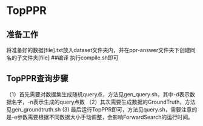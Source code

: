 # TopPPR
## 准备工作
将准备好的数据[file].txt放入dataset文件夹内，并在ppr-answer文件夹下创建同名的子文件夹[file]
##编译
执行compile.sh即可
## TopPPR查询步骤
（1）首先需要对数据集生成随机query点，方法见gen_query.sh，其中-d表示数据名字，-n表示生成的query点数
（2）其次需要生成数据的GroundTruth，方法见gen_groundtruth.sh
 (3) 最后运行TopPPR即可，方法见query.sh，需要注意的是-e参数需要根据不同数据大小手动调整，会影响ForwardSearch的运行时间。
